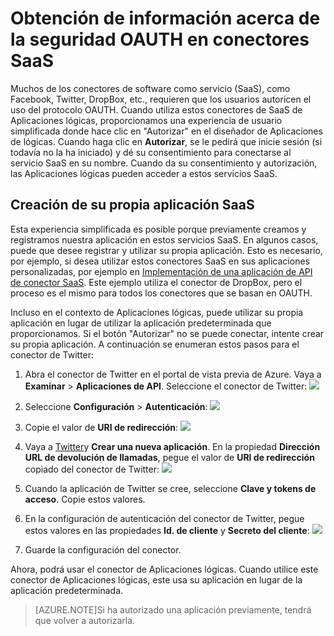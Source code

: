 <properties
	pageTitle="Seguridad OAUTH en conectores SaaS y aplicaciones de API | Azure"
	description="Obtenga información acerca la seguridad OAUTH en los conectores y las aplicaciones de API del Servicio de aplicaciones de Azure; arquitectura de microservicios; saas"
	services="app-service\logic"
	documentationCenter=""
	authors="MandiOhlinger"
	manager="dwrede"
	editor="cgronlun"/>

<tags
	ms.service="app-service-logic"
	ms.workload="integration"
	ms.tgt_pltfrm="na"
	ms.devlang="na"
	ms.topic="article"
	ms.date="08/10/2015"
	ms.author="mandia"/>


# Obtención de información acerca de la seguridad OAUTH en conectores SaaS
Muchos de los conectores de software como servicio (SaaS), como Facebook, Twitter, DropBox, etc., requieren que los usuarios autoricen el uso del protocolo OAUTH. Cuando utiliza estos conectores de SaaS de Aplicaciones lógicas, proporcionamos una experiencia de usuario simplificada donde hace clic en "Autorizar" en el diseñador de Aplicaciones de lógicas. Cuando haga clic en **Autorizar**, se le pedirá que inicie sesión (si todavía no la ha iniciado) y dé su consentimiento para conectarse al servicio SaaS en su nombre. Cuando da su consentimiento y autorización, las Aplicaciones lógicas pueden acceder a estos servicios SaaS.

## Creación de su propia aplicación SaaS
Esta experiencia simplificada es posible porque previamente creamos y registramos nuestra aplicación en estos servicios SaaS. En algunos casos, puede que desee registrar y utilizar su propia aplicación. Esto es necesario, por ejemplo, si desea utilizar estos conectores SaaS en sus aplicaciones personalizadas, por ejemplo en [Implementación de una aplicación de API de conector SaaS](app-service-api-connnect-your-app-to-saas-connector.md). Este ejemplo utiliza el conector de DropBox, pero el proceso es el mismo para todos los conectores que se basan en OAUTH.

Incluso en el contexto de Aplicaciones lógicas, puede utilizar su propia aplicación en lugar de utilizar la aplicación predeterminada que proporcionamos. Si el botón "Autorizar" no se puede conectar, intente crear su propia aplicación. A continuación se enumeran estos pasos para el conector de Twitter:

1. Abra el conector de Twitter en el portal de vista previa de Azure. Vaya a **Examinar** > **Aplicaciones de API**. Seleccione el conector de Twitter: ![][1]

2. Seleccione **Configuración** > **Autenticación**: ![][2]

3. Copie el valor de **URI de redirección**: ![][3]

4. Vaya a [Twitter](http://apps.twitter.com)y **Crear una nueva aplicación**. En la propiedad **Dirección URL de devolución de llamadas**, pegue el valor de **URI de redirección** copiado del conector de Twitter: ![][4]
5. Cuando la aplicación de Twitter se cree, seleccione **Clave y tokens de acceso**. Copie estos valores.
6. En la configuración de autenticación del conector de Twitter, pegue estos valores en las propiedades **Id. de cliente** y **Secreto del cliente**: ![][5]  
7. Guarde la configuración del conector.  

Ahora, podrá usar el conector de Aplicaciones lógicas. Cuando utilice este conector de Aplicaciones lógicas, este usa su aplicación en lugar de la aplicación predeterminada.

> [AZURE.NOTE]Si ha autorizado una aplicación previamente, tendrá que volver a autorizarla.


<!--Image references-->
[1]: ./media/app-service-logic-oauth-security/TwitterConnector.png
[2]: ./media/app-service-logic-oauth-security/Authentication.png
[3]: ./media/app-service-logic-oauth-security/RedirectURI.png
[4]: ./media/app-service-logic-oauth-security/TwitterApp.png
[5]: ./media/app-service-logic-oauth-security/TwitterKeys.png

<!---HONumber=Oct15_HO3-->